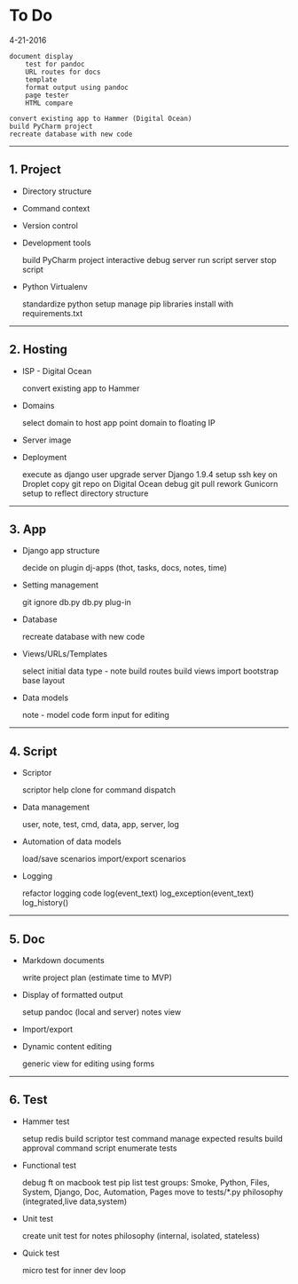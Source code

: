 # To Do

4-21-2016

    document display
        test for pandoc
        URL routes for docs
        template
        format output using pandoc
        page tester
        HTML compare
        
    convert existing app to Hammer (Digital Ocean)
    build PyCharm project
    recreate database with new code

---

## 1. Project

* Directory structure

* Command context

* Version control

* Development tools

    build PyCharm project
    interactive debug
    server run script
    server stop script

* Python Virtualenv

    standardize python setup
    manage pip libraries
    install with requirements.txt

---

## 2. Hosting

* ISP - Digital Ocean

    convert existing app to Hammer

* Domains

    select domain to host app
    point domain to floating IP

* Server image

* Deployment

    execute as django user
    upgrade server Django 1.9.4
    setup ssh key on Droplet
    copy git repo on Digital Ocean
    debug git pull
    rework Gunicorn setup to reflect directory structure

---

## 3. App

* Django app structure

    decide on plugin dj-apps (thot, tasks, docs, notes, time)

* Setting management

    git ignore db.py
    db.py plug-in

* Database

    recreate database with new code

* Views/URLs/Templates

    select initial data type - note
    build routes
    build views
    import bootstrap
    base layout

* Data models

    note - model code
    form input for editing

---

## 4. Script

* Scriptor

    scriptor help
    clone for command dispatch

* Data management

    user, note, test, cmd, data, app, server, log

* Automation of data models

    load/save scenarios
    import/export scenarios

* Logging

    refactor logging code
    log(event_text)
    log_exception(event_text)
    log_history()

---

## 5. Doc

* Markdown documents

    write project plan (estimate time to MVP)

* Display of formatted output

    setup pandoc (local and server)
    notes view

* Import/export

* Dynamic content editing

    generic view for editing using forms


---

## 6. Test

* Hammer test
    
    setup redis
    build scriptor test command
    manage expected results
    build approval command script
    enumerate tests

    
* Functional test

    debug ft on macbook
    test pip list
    test groups: 
        Smoke, Python, Files, System, Django, Doc, Automation, Pages
    move to tests/*.py
    philosophy (integrated,live data,system)

* Unit test

    create unit test for notes
    philosophy (internal, isolated, stateless)

* Quick test

    micro test for inner dev loop
    
